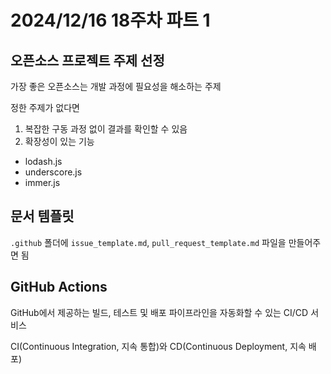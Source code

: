 # 2024/12/16 18주차 파트 1

## 오픈소스 프로젝트 주제 선정

가장 좋은 오픈소스는 개발 과정에 필요성을 해소하는 주제

정한 주제가 없다면

1. 복잡한 구동 과정 없이 결과를 확인할 수 있음
1. 확장성이 있는 기능

- lodash.js
- underscore.js
- immer.js

## 문서 템플릿

`.github` 폴더에 `issue_template.md`, `pull_request_template.md` 파일을 만들어주면 됨

## GitHub Actions

GitHub에서 제공하는 빌드, 테스트 및 배포 파이프라인을 자동화할 수 있는 CI/CD 서비스

CI(Continuous Integration, 지속 통합)와 CD(Continuous Deployment, 지속 배포)
